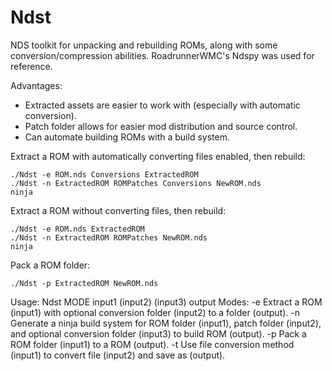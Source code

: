 # Ndst
NDS toolkit for unpacking and rebuilding ROMs, along with some conversion/compression abilities.
RoadrunnerWMC's Ndspy was used for reference.

Advantages:
* Extracted assets are easier to work with (especially with automatic conversion).
* Patch folder allows for easier mod distribution and source control.
* Can automate building ROMs with a build system.

Extract a ROM with automatically converting files enabled, then rebuild:
```
./Ndst -e ROM.nds Conversions ExtractedROM
./Ndst -n ExtractedROM ROMPatches Conversions NewROM.nds
ninja
```

Extract a ROM without converting files, then rebuild:
```
./Ndst -e ROM.nds ExtractedROM
./Ndst -n ExtractedROM ROMPatches NewROM.nds
ninja
```

Pack a ROM folder:
```
./Ndst -p ExtractedROM NewROM.nds
```

Usage:
    Ndst MODE input1 (input2) (input3) output
        Modes:
            -e Extract a ROM (input1) with optional conversion folder (input2) to a folder (output).
            -n Generate a ninja build system for ROM folder (input1), patch folder (input2), and optional conversion folder (input3) to build ROM (output).
            -p Pack a ROM folder (input1) to a ROM (output).
            -t Use file conversion method (input1) to convert file (input2) and save as (output).